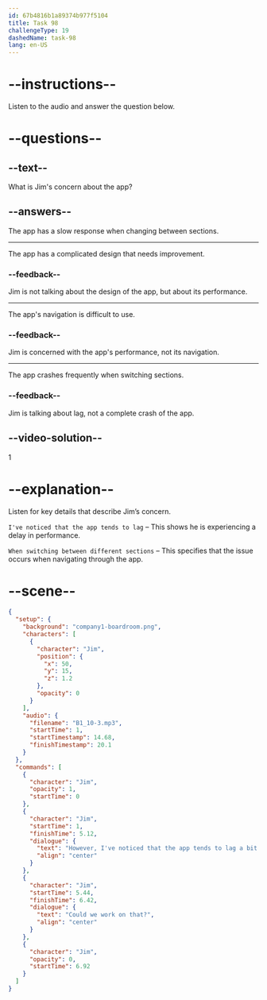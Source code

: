 ```yaml
---
id: 67b4816b1a89374b977f5104
title: Task 98
challengeType: 19
dashedName: task-98
lang: en-US
---
```


<!-- (audio) Jim: However, I've noticed that the app tends to lag a bit when switching between different sections. Could we work on that? -->

# --instructions--

Listen to the audio and answer the question below.

# --questions--

## --text--

What is Jim's concern about the app?

## --answers--

The app has a slow response when changing between sections.

---

The app has a complicated design that needs improvement.

### --feedback--

Jim is not talking about the design of the app, but about its performance.

---

The app's navigation is difficult to use.

### --feedback--

Jim is concerned with the app's performance, not its navigation.

---

The app crashes frequently when switching sections.

### --feedback--

Jim is talking about lag, not a complete crash of the app.

## --video-solution--

1

# --explanation--  

Listen for key details that describe Jim’s concern.  

`I've noticed that the app tends to lag` – This shows he is experiencing a delay in performance. 

`When switching between different sections` – This specifies that the issue occurs when navigating through the app.  

# --scene--

```json
{
  "setup": {
    "background": "company1-boardroom.png",
    "characters": [
      {
        "character": "Jim",
        "position": {
          "x": 50,
          "y": 15,
          "z": 1.2
        },
        "opacity": 0
      }
    ],
    "audio": {
      "filename": "B1_10-3.mp3",
      "startTime": 1,
      "startTimestamp": 14.68,
      "finishTimestamp": 20.1
    }
  },
  "commands": [
    {
      "character": "Jim",
      "opacity": 1,
      "startTime": 0
    },
    {
      "character": "Jim",
      "startTime": 1,
      "finishTime": 5.12,
      "dialogue": {
        "text": "However, I've noticed that the app tends to lag a bit when switching between different sections.",
        "align": "center"
      }
    },
    {
      "character": "Jim",
      "startTime": 5.44,
      "finishTime": 6.42,
      "dialogue": {
        "text": "Could we work on that?",
        "align": "center"
      }
    },
    {
      "character": "Jim",
      "opacity": 0,
      "startTime": 6.92
    }
  ]
}
```
